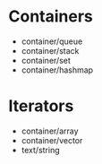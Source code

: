 # Containers
- container/queue
- container/stack
- container/set
- container/hashmap

# Iterators
- container/array
- container/vector
- text/string
